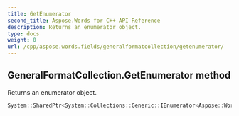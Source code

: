 ```yaml
---
title: GetEnumerator
second_title: Aspose.Words for C++ API Reference
description: Returns an enumerator object. 
type: docs
weight: 0
url: /cpp/aspose.words.fields/generalformatcollection/getenumerator/
---
```

## GeneralFormatCollection.GetEnumerator method


Returns an enumerator object.

```cpp
System::SharedPtr<System::Collections::Generic::IEnumerator<Aspose::Words::Fields::GeneralFormat>> Aspose::Words::Fields::GeneralFormatCollection::GetEnumerator() override
```

